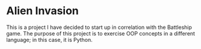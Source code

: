 # Alien Invasion
This is a project I have decided to start up in correlation with the Battleship game. The purpose of this project
is to exercise OOP concepts in a different language; in this case, it is Python.
